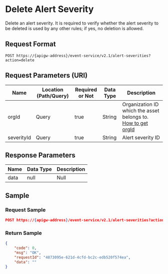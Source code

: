 # Delete Alert Severity

Delete an alert severity. It is required to verify whether the alert severity to be deleted is used by any other rules; if yes, no deletion is allowed.

## Request Format

```
POST https://{apigw-address}/event-service/v2.1/alert-severities?action=delete
```

## Request Parameters (URI)

| Name | Location (Path/Query) | Required or Not | Data Type | Description |
|---------------|------------------|----------|-----------|--------------|
| orgId         | Query            | true     | String    | Organization ID which the asset belongs to. [How to get orgId](/docs/api/en/latest/api_faqs#how-to-get-organization-id-orgid-orgid)             |
|severityId      | Query  |  true  |   String  |  Alert severity ID|



## Response Parameters

| Name | Data Type     | Description          |
|-------|----------------|---------------------------|
|data   |   null  | Null   |



## Sample

### Request Sample

```json
POST https://{apigw-address}/event-service/v2.1/alert-severities?action=delete&orgId=1c499110e8800000&severityId=planetTemperature
```

### Return Sample

```json
{
	"code": 0,
	"msg": "OK",
	"requestId": "4873095e-621d-4cfd-bc2c-edb520f574ea",
	"data": ""
}
```
